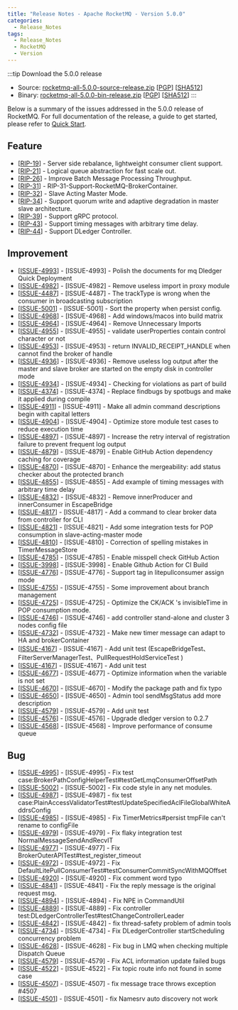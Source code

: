 ```yaml
---
title: "Release Notes - Apache RocketMQ - Version 5.0.0"
categories:
  - Release_Notes
tags:
  - Release_Notes
  - RocketMQ
  - Version
---
```


:::tip    Download the 5.0.0 release
- Source: [rocketmq-all-5.0.0-source-release.zip](https://www.apache.org/dyn/closer.cgi?path=rocketmq/5.0.0/rocketmq-all-5.0.0-source-release.zip) [[PGP](https://www.apache.org/dist/rocketmq/5.0.0/rocketmq-all-5.0.0-source-release.zip.asc)] [[SHA512](https://www.apache.org/dist/rocketmq/5.0.0/rocketmq-all-5.0.0-source-release.zip.sha512)]
- Binary: [rocketmq-all-5.0.0-bin-release.zip](https://www.apache.org/dyn/closer.cgi?path=rocketmq/5.0.0/rocketmq-all-5.0.0-bin-release.zip) [[PGP](https://www.apache.org/dist/rocketmq/5.0.0/rocketmq-all-5.0.0-bin-release.zip.asc)] [[SHA512](https://www.apache.org/dist/rocketmq/5.0.0/rocketmq-all-5.0.0-bin-release.zip.sha512)]
:::
<!--truncate-->

Below is a summary of the issues addressed in the 5.0.0 release of RocketMQ. For full documentation of the release, a guide to get started, please refer to <a href='/docs/快速入门/02quickstart/'>Quick Start</a>.
## Feature
<ul>
<li>[<a href='https://github.com/apache/rocketmq/wiki/%5BRIP-19%5D-Server-side-rebalance,--lightweight-consumer-client-support'>RIP-19</a>] -  Server side rebalance, lightweight consumer client support.
</li>
<li>[<a href='https://github.com/apache/rocketmq/wiki/RIP-21-logical-queue-abstraction-for-static-topic-and-fast-scale-out'>RIP-21</a>] -  Logical queue abstraction for fast scale out.
</li>
<li>[<a href='https://github.com/apache/rocketmq/wiki/RIP-26-Improve-Batch-Message-Processing-Throughput'>RIP-26</a>] - Improve Batch Message Processing Throughput.
</li>
<li>[<a href='https://github.com/apache/rocketmq/wiki/RIP-31-Support-RocketMQ-BrokerContainer'>RIP-31</a>] - RIP-31-Support-RocketMQ-BrokerContainer.
</li>
<li>[<a href='https://github.com/apache/rocketmq/wiki/RIP-32-Slave-Acting-Master-Mode'>RIP-32</a>] - Slave Acting Master Mode.
</li>
<li>[<a href='https://github.com/apache/rocketmq/wiki/RIP-34-Support-quorum-write-and-adaptive-degradation-in-master-slave-architecture'>RIP-34</a>] - Support quorum write and adaptive degradation in master slave architecture.
</li>
<li>[<a href='https://shimo.im/docs/gXqmeEPYgdUw5bqo'>RIP-39</a>] - Support gRPC protocol.
</li>
<li>[<a href='https://shimo.im/docs/gXqme9PKKpIeD7qo/read'>RIP-43</a>] - Support timing messages with arbitrary time delay.
</li>


<li>[<a href='https://github.com/apache/rocketmq/wiki/RIP-44-Support-DLedger-Controller'>RIP-44</a>] - Support DLedger Controller.
</li>
</ul>

## Improvement

<ul>
<li>[<a href='https://github.com/apache/rocketmq/issues/4993'>ISSUE-4993</a>] - [ISSUE-4993] - Polish the documents for mq Dledger Quick Deployment</li>
<li>[<a href='https://github.com/apache/rocketmq/issues/4982'>ISSUE-4982</a>] - [ISSUE-4982] - Remove useless import in proxy module</li>
<li>[<a href='https://github.com/apache/rocketmq/issues/4487'>ISSUE-4487</a>] - [ISSUE-4487] - The trackType is wrong when the consumer in broadcasting subscription</li>
<li>[<a href='https://github.com/apache/rocketmq/issues/5001'>ISSUE-5001</a>] - [ISSUE-5001] - Sort the property when persist config.</li>
<li>[<a href='https://github.com/apache/rocketmq/issues/4968'>ISSUE-4968</a>] - [ISSUE-4968] - Add windows/macos into build matrix</li>
<li>[<a href='https://github.com/apache/rocketmq/issues/4964'>ISSUE-4964</a>] - [ISSUE-4964] - Remove Unnecessary Imports</li>
<li>[<a href='https://github.com/apache/rocketmq/issues/4955'>ISSUE-4955</a>] - [ISSUE-4955] - validate userProperties contain control character or not</li>
<li>[<a href='https://github.com/apache/rocketmq/issues/4953'>ISSUE-4953</a>] - [ISSUE-4953] - return INVALID_RECEIPT_HANDLE when cannot find the broker of handle</li>
<li>[<a href='https://github.com/apache/rocketmq/issues/4936'>ISSUE-4936</a>] - [ISSUE-4936] - Remove useless log output after the master and slave broker are started on the empty disk in controller mode</li>
<li>[<a href='https://github.com/apache/rocketmq/issues/4934'>ISSUE-4934</a>] - [ISSUE-4934] - Checking for violations as part of build</li>
<li>[<a href='https://github.com/apache/rocketmq/issues/4374'>ISSUE-4374</a>] - [ISSUE-4374] - Replace findbugs by spotbugs and make it applied during compile</li>
<li>[<a href='https://github.com/apache/rocketmq/issues/4911'>ISSUE-4911</a>] - [ISSUE-4911] - Make all admin command descriptions begin with capital letters</li>
<li>[<a href='https://github.com/apache/rocketmq/issues/4904'>ISSUE-4904</a>] - [ISSUE-4904] - Optimize store module test cases to reduce execution time</li>
<li>[<a href='https://github.com/apache/rocketmq/issues/4897'>ISSUE-4897</a>] - [ISSUE-4897] - Increase the retry interval of registration failure to prevent frequent log output</li>
<li>[<a href='https://github.com/apache/rocketmq/issues/4879'>ISSUE-4879</a>] - [ISSUE-4879] - Enable GitHub Action dependency caching for coverage</li>
<li>[<a href='https://github.com/apache/rocketmq/issues/4870'>ISSUE-4870</a>] - [ISSUE-4870] - Enhance the mergeability: add status checker about the protected branch</li>
<li>[<a href='https://github.com/apache/rocketmq/issues/4855'>ISSUE-4855</a>] - [ISSUE-4855] - Add example of timing messages with arbitrary time delay</li>
<li>[<a href='https://github.com/apache/rocketmq/issues/4832'>ISSUE-4832</a>] - [ISSUE-4832] - Remove innerProducer and innerConsumer in EscapeBridge</li>
<li>[<a href='https://github.com/apache/rocketmq/issues/4817'>ISSUE-4817</a>] - [ISSUE-4817] - Add a command to clear broker data from controller for CLI</li>
<li>[<a href='https://github.com/apache/rocketmq/issues/4821'>ISSUE-4821</a>] - [ISSUE-4821] - Add some integration tests for POP consumption in slave-acting-master mode</li>
<li>[<a href='https://github.com/apache/rocketmq/issues/4810'>ISSUE-4810</a>] - [ISSUE-4810] - Correction of spelling mistakes in TimerMessageStore</li>
<li>[<a href='https://github.com/apache/rocketmq/issues/4785'>ISSUE-4785</a>] - [ISSUE-4785] - Enable misspell check GitHub Action</li>
<li>[<a href='https://github.com/apache/rocketmq/issues/3998'>ISSUE-3998</a>] - [ISSUE-3998] - Enable Github Action for CI Build</li>
<li>[<a href='https://github.com/apache/rocketmq/issues/4776'>ISSUE-4776</a>] - [ISSUE-4776] - Support tag in litepullconsumer assign mode</li>
<li>[<a href='https://github.com/apache/rocketmq/issues/4755'>ISSUE-4755</a>] - [ISSUE-4755] - Some improvement about branch management</li>
<li>[<a href='https://github.com/apache/rocketmq/issues/4725'>ISSUE-4725</a>] - [ISSUE-4725] - Optimize the CK/ACK 's invisibleTime in POP consumption mode.</li>
<li>[<a href='https://github.com/apache/rocketmq/issues/4746'>ISSUE-4746</a>] - [ISSUE-4746] - add controller stand-alone and cluster 3 nodes config file</li>
<li>[<a href='https://github.com/apache/rocketmq/issues/4732'>ISSUE-4732</a>] - [ISSUE-4732] - Make new timer message can adapt to HA and brokerContainer</li>
<li>[<a href='https://github.com/apache/rocketmq/issues/4167'>ISSUE-4167</a>] - [ISSUE-4167] - Add unit test (EscapeBridgeTest、FilterServerManagerTest、PullRequestHoldServiceTest )</li>
<li>[<a href='https://github.com/apache/rocketmq/issues/4167'>ISSUE-4167</a>] - [ISSUE-4167] - Add unit test</li>
<li>[<a href='https://github.com/apache/rocketmq/issues/4677'>ISSUE-4677</a>] - [ISSUE-4677] - Optimize information when the variable is not set</li>
<li>[<a href='https://github.com/apache/rocketmq/issues/4670'>ISSUE-4670</a>] - [ISSUE-4670] - Modify the package path and fix typo</li>
<li>[<a href='https://github.com/apache/rocketmq/issues/4650'>ISSUE-4650</a>] - [ISSUE-4650] - Admin tool sendMsgStatus add more description</li>
<li>[<a href='https://github.com/apache/rocketmq/issues/4579'>ISSUE-4579</a>] - [ISSUE-4579] - Add unit test</li>
<li>[<a href='https://github.com/apache/rocketmq/issues/4576'>ISSUE-4576</a>] - [ISSUE-4576] - Upgrade dledger version to 0.2.7</li>
<li>[<a href='https://github.com/apache/rocketmq/issues/4568'>ISSUE-4568</a>] - [ISSUE-4568] - Improve performance of consume queue</li>
</ul>

## Bug
<ul>
<li>[<a href='https://github.com/apache/rocketmq/issues/4995'>ISSUE-4995</a>] - [ISSUE-4995] - Fix test case:BrokerPathConfigHelperTest#testGetLmqConsumerOffsetPath</li>
<li>[<a href='https://github.com/apache/rocketmq/issues/5002'>ISSUE-5002</a>] - [ISSUE-5002] - Fix code style in any net modules.</li>
<li>[<a href='https://github.com/apache/rocketmq/issues/4987'>ISSUE-4987</a>] - [ISSUE-4987] - fix test case:PlainAccessValidatorTest#testUpdateSpecifiedAclFileGlobalWhiteAddrsConfig</li>
<li>[<a href='https://github.com/apache/rocketmq/issues/4985'>ISSUE-4985</a>] - [ISSUE-4985] - Fix TimerMetrics#persist tmpFile can't rename to configFile</li>
<li>[<a href='https://github.com/apache/rocketmq/issues/4979'>ISSUE-4979</a>] - [ISSUE-4979] - Fix flaky integration test NormalMessageSendAndRecvIT</li>
<li>[<a href='https://github.com/apache/rocketmq/issues/4977'>ISSUE-4977</a>] - [ISSUE-4977] - Fix BrokerOuterAPITest#test_register_timeout</li>
<li>[<a href='https://github.com/apache/rocketmq/issues/4972'>ISSUE-4972</a>] - [ISSUE-4972] - Fix DefaultLitePullConsumerTest#testConsumerCommitSyncWithMQOffset</li>
<li>[<a href='https://github.com/apache/rocketmq/issues/4920'>ISSUE-4920</a>] - [ISSUE-4920] - Fix comment word typo</li>
<li>[<a href='https://github.com/apache/rocketmq/issues/4841'>ISSUE-4841</a>] - [ISSUE-4841] - Fix the reply message is the original request msg.</li>
<li>[<a href='https://github.com/apache/rocketmq/issues/4894'>ISSUE-4894</a>] - [ISSUE-4894] - Fix NPE in CommandUtil</li>
<li>[<a href='https://github.com/apache/rocketmq/issues/4889'>ISSUE-4889</a>] - [ISSUE-4889] - Fix controller test:DLedgerControllerTest#testChangeControllerLeader</li>
<li>[<a href='https://github.com/apache/rocketmq/issues/4842'>ISSUE-4842</a>] - [ISSUE-4842] - fix thread-safety problem of admin tools</li>
<li>[<a href='https://github.com/apache/rocketmq/issues/4734'>ISSUE-4734</a>] - [ISSUE-4734] - Fix DLedgerController startScheduling concurrency problem</li>
<li>[<a href='https://github.com/apache/rocketmq/issues/4628'>ISSUE-4628</a>] - [ISSUE-4628] - Fix bug in LMQ when checking multiple Dispatch Queue</li>
<li>[<a href='https://github.com/apache/rocketmq/issues/4579'>ISSUE-4579</a>] - [ISSUE-4579] - Fix ACL information update failed bugs</li>
<li>[<a href='https://github.com/apache/rocketmq/issues/4522'>ISSUE-4522</a>] - [ISSUE-4522] - Fix topic route info not found in some case</li>
<li>[<a href='https://github.com/apache/rocketmq/issues/4507'>ISSUE-4507</a>] - [ISSUE-4507] - fix message trace throws exception #4507</li>
<li>[<a href='https://github.com/apache/rocketmq/issues/4501'>ISSUE-4501</a>] - [ISSUE-4501] - fix Namesrv auto discovery not work</li>

</ul>
